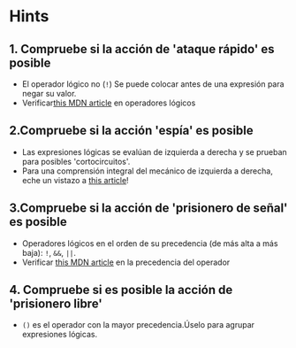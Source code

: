 # Hints

## 1. Compruebe si la acción de 'ataque rápido' es posible

- El operador lógico no (`!`) Se puede colocar antes de una expresión para negar su valor.
- Verificar[this MDN article](https://developer.mozilla.org/en-US/docs/Web/JavaScript/Reference/Operators/Logical_Operators#Logical_NOT_!) en operadores lógicos

## 2.Compruebe si la acción 'espía' es posible

- Las expresiones lógicas se evalúan de izquierda a derecha y se prueban para posibles 'cortocircuitos'.
- Para una comprensión integral del mecánico de izquierda a derecha, eche un vistazo a [this article](https://developer.mozilla.org/en-US/docs/Web/JavaScript/Reference/Operators/Operator_Precedence)!

## 3.Compruebe si la acción de 'prisionero de señal' es posible

- Operadores lógicos en el orden de su precedencia (de más alta a más baja): `!`, `&&`, `||`.
- Verificar [this MDN article](https://developer.mozilla.org/en-US/docs/Web/JavaScript/Reference/Operators/Operator_Precedence#Precedence_And_Associativity) en la precedencia del operador

## 4. Compruebe si es posible la acción de 'prisionero libre'

- `()` es el operador con la mayor precedencia.Úselo para agrupar expresiones lógicas.
